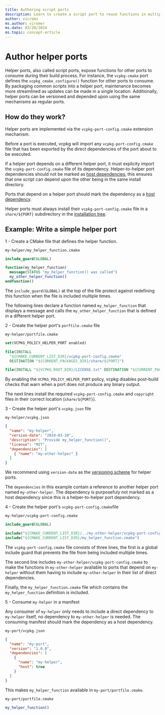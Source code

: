 ```yaml
---
title: Authoring script ports
description: Learn to create a script port to reuse functions in multiple vcpkg portfiles.
author: vicroms
ms.author: viromer
ms.date: 03/20/2024
ms.topic: concept-article
---
```

# Author helper ports

Helper ports, also called script ports, expose functions for other ports to
consume during their build process. For instance, the `vcpkg-cmake` port defines
the `vcpkg_cmake_configure()` function for other ports to consume. By packaging
common scripts into a helper port, maintenance becomes more streamlined as
updates can be made in a single location. Additionally, helper ports can be
versioned and depended upon using the same mechanisms as regular ports.

## How do they work?

Helper ports are implemented via the `vcpkg-port-config.cmake` extension
mechanism.

Before a port is executed, vcpkg will import any `vcpkg-port-config.cmake` file
that has been exported by the direct dependencies of the port about to be
executed.

If a helper port depends on a different helper port, it must explicity import the
`vcpkg-port-config.cmake` file of its dependency. Helper-to-helper port
dependencies should not be marked as [host
dependencies](../reference/vcpkg-json.md#dependency-host), this ensures that one
script can depend upon the other being in the same install directory.

Ports that depend on a helper port should mark the dependency as a [host
dependency](../reference/vcpkg-json.md#dependency-host).

Helper ports must always install their `vcpkg-port-config.cmake` file in a
`share/${PORT}` subdirectory in the [installation
tree](../reference/installation-tree-layout.md). 

## Example: Write a simple helper port

1 - Create a CMake file that defines the helper function.

`my-helper/my_helper_function.cmake`

```cmake
include_guard(GLOBAL)

function(my_helper_function)
  message(STATUS "my_helper_function() was called")
  my_other_helper_function()
endfunction()
```

The `include_guard(GLOBAL)` at the top of the file protect against redefining
this function when the file is included multiple times.

The following lines declare a function named `my_helper_function` that displays
a message and calls the `my_other_helper_function` that is defined in a
different helper port. 

2 - Create the helper port's `porftile.cmake` file

`my-helper/portfile.cmake`

```cmake
set(VCPKG_POLICY_HELPER_PORT enabled)

file(INSTALL
  "${CMAKE_CURRENT_LIST_DIR}/vcpkg-port-config.cmake"
  DESTINATION "${CURRENT_PACKAGES_DIR}/share/${PORT}")

file(INSTALL "${VCPKG_ROOT_DIR}/LICENSE.txt" DESTINATION "${CURRENT_PACKAGES_DIR}/share/${PORT}" RENAME copyright)
```

By enabling the `VCPKG_POLICY_HELPER_PORT` policy, vcpkg disables post-build checks
that warn when a port does not produce any binary output.

The next lines install the required `vcpkg-port-config.cmake` and `copyright`
files in their correct location (`share/${PORT}`).

3 - Create the helper port's `vcpkg.json` file

`my-helper/vcpkg.json`

```json
{
  "name": "my-helper",
  "version-date": "2024-03-20",
  "description": "Provide my_helper_function()",
  "license": "MIT",
  "dependencies": [ 
    { "name": "my-other-helper" } 
  ]
}
```

We recommend using `version-date` as the [versioning
scheme](../users/versioning.md#version-schemes) for helper ports. 

The `dependencies` in this example contain a reference to another helper port
named `my-other-helper`. The dependency is purposefuly not marked as a host
dependency since this is a helper-to-helper port dependency.

4 - Create the helper port's `vcpkg-port-config.cmake`file

`my-helper/vcpkg-port-config.cmake`

```cmake
include_guard(GLOBAL)

include("${CMAKE_CURRENT_LIST_DIR}/../my-other-helper/vcpkg-port-config.cmake")
include("${CMAKE_CURRENT_LIST_DIR}/my_helper_function.cmake")
```

The `vcpkg-port-config.cmake` file consists of three lines, the first is a
global include guard that prevents the file from being included multiple times. 

The second line includes `my-other-helper/vcpkg-port-config.cmake` to make the
functions in `my-other-helper` available to ports that depend on `my-helper`
without them having to include `my-other-helper` in their list of direct
dependencies.

Finally, the `my_helper_function.cmake` file which contains the `my_helper_function`
definition is included.

5 - Consume `my-helper` in a manifest

Any consumer of `my-helper` only needs to include a direct dependency to
`my-helper` itself, no dependency to `my-other-helper` is needed. The consuming
manifest should mark the dependency as a host dependency.

`my-port/vcpkg.json`

```json
{
  "name": "my-port",
  "version": "1.0.0",
  "dependencies": [
    {
      "name": "my-helper",
      "host": true
    }
  ]
}
```

This makes `my_helper_function` available in `my-port/portfile.cmake`.

`my-port/portfile.cmake`

```cmake
my_helper_function()
```

